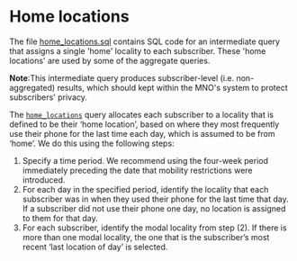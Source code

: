 # Home locations

The file [home_locations.sql](home_locations.sql) contains SQL code for an intermediate query that assigns a single 'home' locality to each subscriber. These 'home locations' are used by some of the aggregate queries.

**Note**:This intermediate query produces subscriber-level (i.e. non-aggregated) results, which should kept within the MNO's system to protect subscribers' privacy.

The [`home_locations`](home_locations.sql#L8-L47) query allocates each subscriber to a locality that is defined to be their ‘home location’, based on where they most frequently use their phone for the last time each day, which is assumed to be from ‘home’. We do this using the following steps:

1. Specify a time period. We recommend using the four-week period immediately preceding the date that mobility restrictions were introduced.  
2. For each day in the specified period, identify the locality that each subscriber was in when they used their phone for the last time that day. If a subscriber did not use their phone one day, no location is assigned to them for that day.  
3. For each subscriber, identify the modal locality from step (2). If there is more than one modal locality, the one that is the subscriber’s most recent ‘last location of day’ is selected.  
